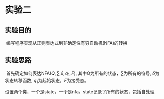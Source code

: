 # 										实验二

## 实验目的

​			编写程序实现从正则表达式到非确定性有穷自动机(NFA)的转换

## 实验思路

​			首先确定如何表达NFA$(Q,\sum,\delta,q_1,F)$, 其中Q为所有的状态，$\sum$为所有的符号,  $\delta$为状态转移函数, $q_1$为起始状态，$F$为接受态。

​			设置两个类，一个是state，一个是nfa。state记录了所有的状态，包括自处理

